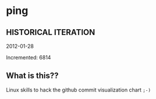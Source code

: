 # ping

## HISTORICAL ITERATION
2012-01-28

Incremented: 6814

## What is this?? 
Linux skills to hack the github commit visualization chart `;-)`
